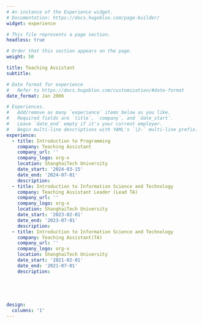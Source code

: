 ```yaml
---
# An instance of the Experience widget.
# Documentation: https://docs.hugoblox.com/page-builder/
widget: experience

# This file represents a page section.
headless: true

# Order that this section appears on the page.
weight: 50

title: Teaching Assistant
subtitle:

# Date format for experience
#   Refer to https://docs.hugoblox.com/customization/#date-format
date_format: Jan 2006

# Experiences.
#   Add/remove as many `experience` items below as you like.
#   Required fields are `title`, `company`, and `date_start`.
#   Leave `date_end` empty if it's your current employer.
#   Begin multi-line descriptions with YAML's `|2-` multi-line prefix.
experience:
  - title: Introduction to Programming
    company: Teaching Assistant
    company_url: ''
    company_logo: org-x
    location: ShanghaiTech University
    date_start: '2024-03-15'
    date_end: '2024-07-01'
    description: 
  - title: Introduction to Information Science and Technology
    company: Teaching Assistant Leader (Lead TA)
    company_url: ''
    company_logo: org-x
    location: ShanghaiTech University
    date_start: '2023-02-01'
    date_end: '2023-07-01'
    description: 
  - title: Introduction to Information Science and Technology
    company: Teaching Assistant(TA)
    company_url: ''
    company_logo: org-x
    location: ShanghaiTech University
    date_start: '2021-02-01'
    date_end: '2021-07-01'
    description: 
  
  

  

design:
  columns: '1'
---
```

